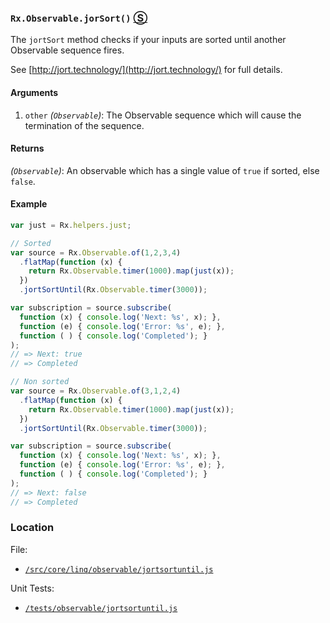 ### `Rx.Observable.jorSort()` [&#x24C8;](https://github.com/Reactive-Extensions/RxJS/blob/master/src/core/linq/observable/jortsortuntil.js "View in source")

The `jortSort` method checks if your inputs are sorted until another Observable sequence fires.

See [http://jort.technology/](http://jort.technology/) for full details.

#### Arguments
1. `other` *(`Observable`)*: The Observable sequence which will cause the termination of the sequence.

#### Returns
*(`Observable`)*:  An observable which has a single value of `true` if sorted, else `false`.

#### Example
```js
var just = Rx.helpers.just;

// Sorted
var source = Rx.Observable.of(1,2,3,4)
  .flatMap(function (x) {
    return Rx.Observable.timer(1000).map(just(x));
  })
  .jortSortUntil(Rx.Observable.timer(3000));

var subscription = source.subscribe(
  function (x) { console.log('Next: %s', x); },
  function (e) { console.log('Error: %s', e); },
  function ( ) { console.log('Completed'); }
);
// => Next: true
// => Completed

// Non sorted
var source = Rx.Observable.of(3,1,2,4)
  .flatMap(function (x) {
    return Rx.Observable.timer(1000).map(just(x));
  })
  .jortSortUntil(Rx.Observable.timer(3000));

var subscription = source.subscribe(
  function (x) { console.log('Next: %s', x); },
  function (e) { console.log('Error: %s', e); },
  function ( ) { console.log('Completed'); }
);
// => Next: false
// => Completed
```

### Location

File:
- [`/src/core/linq/observable/jortsortuntil.js`](https://github.com/Reactive-Extensions/RxJS/blob/master/src/core/linq/observable/jortsortuntil.js)

Unit Tests:
- [`/tests/observable/jortsortuntil.js`](https://github.com/Reactive-Extensions/RxJS/blob/master/tests/observable/jortsortuntil.js)
